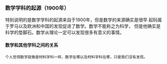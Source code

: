 ### 数学学科的起源（1900年）
特别说明的是数学学科的起源来自于1900年，但是数学的来源确实是很早
起码属于罗马以及欧洲和中国的发现促进了数学。数学不能称之为科学，
但是他确实是科学的垫脚石。数学从理论一定可以发现很多有意义的事情。
#### 数学和其他学科之间的关系
	个人觉得数学就像是材料学科一样，数学在哪以及材料学科在哪，只是我们没有发现。